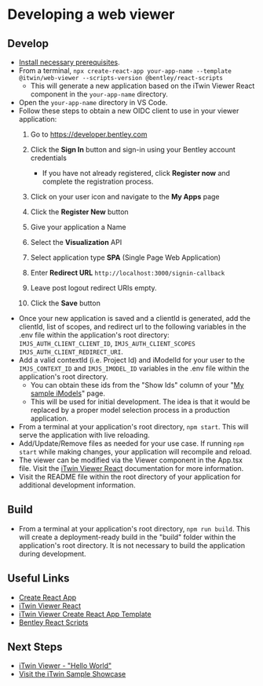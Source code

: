 # Developing a web viewer

## Develop

- [Install necessary prerequisites]($docs/learning/tutorials/development-prerequisites).
- From a terminal, `npx create-react-app your-app-name --template @itwin/web-viewer --scripts-version @bentley/react-scripts`
  - This will generate a new application based on the iTwin Viewer React component in the `your-app-name` directory.
- Open the `your-app-name` directory in VS Code.
- Follow these steps to obtain a new OIDC client to use in your viewer application:
  1. Go to <https://developer.bentley.com>
  2. Click the **Sign In** button and sign-in using your Bentley account credentials
      - If you have not already registered, click **Register now** and complete the registration process.
  3. Click on your user icon and navigate to the **My Apps** page
  4. Click the **Register New** button
  5. Give your application a Name
  6. Select the **Visualization** API
  7. Select application type **SPA** (Single Page Web Application)
  8. Enter **Redirect URL** `http://localhost:3000/signin-callback`

  9. Leave post logout redirect URIs empty.
  10. Click the **Save** button
- Once your new application is saved and a clientId is generated, add the clientId, list of scopes, and redirect url to the following variables in the .env file within the application's root directory: `IMJS_AUTH_CLIENT_CLIENT_ID`, `IMJS_AUTH_CLIENT_SCOPES`
`IMJS_AUTH_CLIENT_REDIRECT_URI`.
- Add a valid contextId (i.e. Project Id) and iModelId for your user to the `IMJS_CONTEXT_ID` and `IMJS_IMODEL_ID` variables in the .env file within the application's root directory.
  - You can obtain these ids from the "Show Ids" column of your "[My sample iModels](https://developer.bentley.com/my-imodels/)" page.
  - This will be used for initial development. The idea is that it would be replaced by a proper model selection process in a production application.
- From a terminal at your application's root directory, `npm start`. This will serve the application with live reloading.
- Add/Update/Remove files as needed for your use case. If running `npm start` while making changes, your application will recompile and reload.
- The viewer can be modified via the Viewer component in the App.tsx file. Visit the [iTwin Viewer React](https://www.npmjs.com/package/@itwin/web-viewer-react) documentation for more information.
- Visit the README file within the root directory of your application for additional development information.

## Build

- From a terminal at your application's root directory, `npm run build`. This will create a deployment-ready build in the "build" folder within the application's root directory. It is not necessary to build the application during development.

## Useful Links

- [Create React App](https://create-react-app.dev/)
- [iTwin Viewer React](https://www.npmjs.com/package/@itwin/web-viewer-react)
- [iTwin Viewer Create React App Template](https://www.npmjs.com/package/@itwin/cra-template-web-viewer)
- [Bentley React Scripts](https://www.npmjs.com/package/@bentley/react-scripts)

## Next Steps

- [iTwin Viewer - "Hello World"]($docs/learning/tutorials/hello-world-viewer/)
- [Visit the iTwin Sample Showcase](https://www.itwinjs.org/sample-showcase/)
